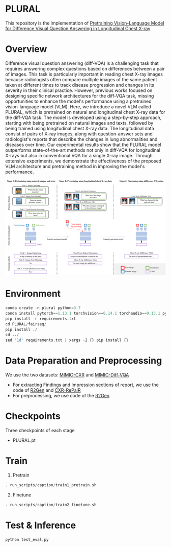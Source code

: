 # PLURAL
This repository is the implementation of [Pretraining Vision-Language Model for Difference Visual Question Answering in Longitudinal Chest X-ray](https://arxiv.org/abs/2402.08966)

# Overview
Difference visual question answering (diff-VQA) is a challenging task that requires answering complex questions based on differences between a pair of images. This task is particularly important in reading chest X-ray images because radiologists often compare multiple images of the same patient taken at different times to track disease progression and changes in its severity in their clinical practice. However, previous works focused on designing specific network architectures for the diff-VQA task, missing opportunities to enhance the model's performance using a pretrained vision-language model (VLM). Here, we introduce a novel VLM called PLURAL, which is pretrained on natural and longitudinal chest X-ray data for the diff-VQA task. The model is developed using a step-by-step approach, starting with being pretrained on natural images and texts, followed by being trained using longitudinal chest X-ray data. The longitudinal data consist of pairs of X-ray images, along with question-answer sets and radiologist's reports that describe the changes in lung abnormalities and diseases over time. Our experimental results show that the PLURAL model outperforms state-of-the-art methods not only in diff-VQA for longitudinal X-rays but also in conventional VQA for a single X-ray image. Through extensive experiments, we demonstrate the effectiveness of the proposed VLM architecture and pretraining method in improving the model's performance.


![fig1](figure/f1.png)
# Environment


```python
conda create -n plural python=3.7
conda install pytorch==1.13.1 torchvision==0.14.1 torchaudio==0.13.1 pytorch-cuda=11.7 -c pytorch -c nvidia
pip install -r requirements.txt
cd PLURAL/fairseq/
pip install ./
cd ../
sed '1d' requirements.txt | xargs -I {} pip install {}
```
# Data Preparation and Preprocessing
We use the two datasets: [MIMIC-CXR](https://physionet.org/content/mimic-cxr-jpg/2.0.0/) and [MIMIC-Diff-VQA](https://physionet.org/content/medical-diff-vqa/1.0.0/)
- For extracting Findings and Impression sections of report, we use the code of  [R2Gen](https://github.com/cuhksz-nlp/R2Gen) and [CXR-RePaiR](https://github.com/rajpurkarlab/CXR-RePaiR)
- For preprocessing, we use code of the [R2Gen](https://github.com/cuhksz-nlp/R2Gen)


# Checkpoints
Three checkpoints of each stage
- PLURAL.pt


# Train
1. Pretrain
```python
. run_scripts/caption/train1_pretrain.sh
```
2. Finetune
```python
. run_scripts/caption/train2_finetune.sh
```



# Test & Inference
```python
python test_eval.py
```